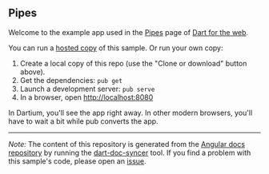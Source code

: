 ## Pipes

Welcome to the example app used in the
[Pipes](https://webdev.dartlang.org/angular/guide/pipes) page
of [Dart for the web](https://webdev.dartlang.org).

You can run a [hosted copy](https://webdev.dartlang.org/examples/pipes) of this
sample. Or run your own copy:

1. Create a local copy of this repo (use the "Clone or download" button above).
2. Get the dependencies: `pub get`
3. Launch a development server: `pub serve`
4. In a browser, open [http://localhost:8080](http://localhost:8080)

In Dartium, you'll see the app right away. In other modern browsers,
you'll have to wait a bit while pub converts the app.

---

*Note:* The content of this repository is generated from the
[Angular docs repository][docs repo] by running the
[dart-doc-syncer](//github.com/dart-lang/dart-doc-syncer) tool.
If you find a problem with this sample's code, please open an [issue][].

[docs repo]: //github.com/dart-lang/site-webdev/tree/4.x/examples/ng/doc/pipes
[issue]: //github.com/dart-lang/site-webdev/issues/new?title=[4.x]%20examples/ng/doc/pipes

